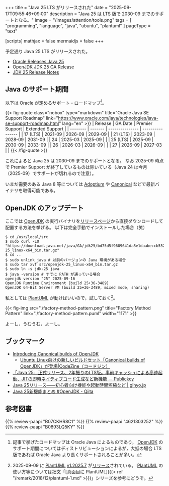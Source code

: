 +++
title = "Java 25 LTS がリリースされた"
date =  "2025-09-17T09:55:46+09:00"
description = "Java 25 は LTS 版で 2030-09 までのサポートとなる。"
image = "/images/attention/tools.png"
tags  = [ "programming", "language", "java", "ubuntu", "plantuml" ]
pageType = "text"

[scripts]
  mathjax = false
  mermaidjs = false
+++

予定通り Java 25 LTS がリリースされた。

- [Oracle Releases Java 25](https://www.oracle.com/news/announcement/oracle-releases-java-25-2025-09-16/)
- [OpenJDK JDK 25 GA Release](https://jdk.java.net/25/)
- [JDK 25 Release Notes](https://jdk.java.net/25/release-notes)

## Java のサポート期間

以下は Oracle が定めるサポート・ロードマップ[^roadmap]。

[^roadmap]: 記事で挙げたロードマップは Oracle Java によるものであり， [OpenJDK] のサポート期間についてはディストリビューションによるが，大抵の場合 LTS 版であれば Oracle Java より長くサポートされることが多い。

{{< fig-quote class="nobox" type="markdown" title="Oracle Java SE Support Roadmap" link="https://www.oracle.com/java/technologies/java-se-support-roadmap.html" lang="en" >}}
| Release  | GA Date | Premier Support | Extended Support |
| -------- | ------- | --------------- | ---------------- |
| 17 (LTS) | 2021-09 | 2026-09         | 2029-09          |
| 21 (LTS) | 2023-09 | 2028-09         | 2031-09          |
| 24       | 2025-03 | 2025-09         |                  |
| 25 (LTS) | 2025-09 | 2030-09         | 2033-09          |
| 26       | 2026-03 | 2026-09         |                  |
| 27       | 2026-09 | 2027-03         |                  |
{{< /fig-quote >}}

これによると Java 25 は 2030-09 までのサポートとなる。
なお 2025-09 時点で Premier Support が終了しているものは除いている（Java 24 は今月（2025-09）でサポートが切れるので注意）。

いまだ需要のある Java 8 等については [Adoptium](https://adoptium.net/) や [Canonical](https://ubuntu.com/toolchains/java) などで最新バイナリを取得可能である。

## OpenJDK のアップデート

ここでは [OpenJDK] の実行バイナリを[リリースページ](https://jdk.java.net/25/)から直接ダウンロードして配置する方法を挙げる。
以下は完全手動でインストールした場合（笑）

```text
$ cd /usr/local/src
$ sudo curl -LO "https://download.java.net/java/GA/jdk25/bd75d5f9689641da8e1daabeccb5528b/36/GPL/openjdk-25_linux-x64_bin.tar.gz"
$ cd ..
$ sudo unlink java # 以前のバージョンの Java 環境がある場合
$ sudo tar xvf src/openjdk-25_linux-x64_bin.tar.gz
$ sudo ln -s jdk-25 java
$ java -version # すでに PATH が通っている場合
openjdk version "25" 2025-09-16
OpenJDK Runtime Environment (build 25+36-3489)
OpenJDK 64-Bit Server VM (build 25+36-3489, mixed mode, sharing)
```

私としては [PlantUML] が動けばいいので，試しておく[^puml1]。

[^puml1]: 2025-09-09 に [PlantUML] [v1.2025.7](https://github.com/plantuml/plantuml/releases/tag/v1.2025.7) が[リリース](http://plantuml.com/changes)されている。 [PlantUML] の使い方等については拙文「[真面目に PlantUML]({{< ref "/remark/2018/12/plantuml-1.md" >}})」シリーズを参考にどうぞ。

{{< fig-img src="./factory-method-pattern.png" title="Factory Method Pattern" link="./factory-method-pattern.puml" width="1171" >}}

よーし，うむうむ，よーし。

## ブックマーク

- [Introducing Canonical builds of OpenJDK](https://canonical.com/blog/introducing-canonical-builds-of-openjdk)
  - [Ubuntu Linux向けの新しいビルドセット「⁠Canonical builds of OpenJDK」が登場|CodeZine（コードジン）](https://codezine.jp/news/detail/21857)
- [「Java 25」正式リリース、2年振りのLTS版。事前キャッシュによる高速起動、JITの即時ネイティブコード生成など新機能 － Publickey](https://www.publickey1.jp/blog/25/java_252ltsjit.html)
- [Java 25リリース――初心者向け機能や起動時間短縮など | gihyo.jp](https://gihyo.jp/article/2025/09/java25)
- [Java 25新機能まとめ #OpenJDK - Qiita](https://qiita.com/nowokay/items/7e05b4c42ded043a298a)

[OpenJDK]: http://openjdk.java.net/
[AdoptOpenJDK]: https://adoptopenjdk.net/ "AdoptOpenJDK - Open source, prebuilt OpenJDK binaries"
[Ubuntu]: https://www.ubuntu.com/ "The leading operating system for PCs, IoT devices, servers and the cloud | Ubuntu"
[PlantUML]: http://plantuml.com/ "Open-source tool that uses simple textual descriptions to draw UML diagrams."

## 参考図書

{{% review-paapi "B07CKHR8C1" %}} <!-- Spring Data JPAプログラミング入門 -->
{{% review-paapi "4621303252" %}} <!-- Effective Java 第3版 -->
{{% review-paapi "B0893LQ5KY" %}} <!-- Spring Boot 2 入門 -->

